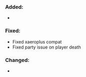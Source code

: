 ### Added:
- 
### Fixed:
- Fixed xaeroplus compat
- Fixed party issue on player death
### Changed:
- 